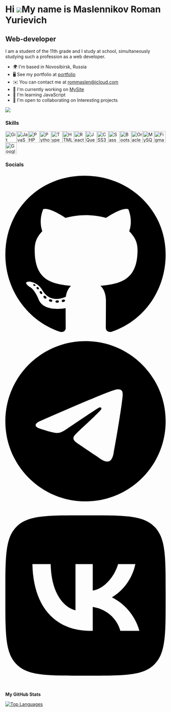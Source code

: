 Hi ![](https://user-images.githubusercontent.com/18350557/176309783-0785949b-9127-417c-8b55-ab5a4333674e.gif)My name is Maslennikov Roman Yurievich
===================================================================================================================================================

Web-developer
-------------

I am a student of the 11th grade and I study at school, simultaneously studying such a profession as a web developer.

* 🌍  I'm based in Novosibirsk, Russia
* 🖥️  See my portfolio at [portfolio](http://github.com/FBI124/portfolio)
* ✉️  You can contact me at [rommaslen@icloud.com](mailto:rommaslen@icloud.com)
* 🚀  I'm currently working on [MySite](http://maslennikovsite.ru)
* 🧠  I'm learning JavaScript
* 🤝  I'm open to collaborating on Interesting projects

<a href="https://www.github.com/FBI124" target="_blank" rel="noreferrer"><img
src="https://img.shields.io/github/followers/FBI124?logo=github&style=for-the-badge&color=0891b2&labelColor=1c1917" /></a>
### Skills

<p align="left">
<a href="https://git-scm.com/" target="_blank" rel="noreferrer"><img src="https://raw.githubusercontent.com/danielcranney/readme-generator/main/public/icons/skills/git-colored.svg" width="36" height="36" alt="Git" /></a><a href="https://developer.mozilla.org/en-US/docs/Web/JavaScript" target="_blank" rel="noreferrer"><img src="https://raw.githubusercontent.com/danielcranney/readme-generator/main/public/icons/skills/javascript-colored.svg" width="36" height="36" alt="JavaScript" /></a><a href="https://www.php.net/" target="_blank" rel="noreferrer"><img src="https://raw.githubusercontent.com/danielcranney/readme-generator/main/public/icons/skills/php-colored.svg" width="36" height="36" alt="PHP" /></a><a href="https://www.python.org/" target="_blank" rel="noreferrer"><img src="https://raw.githubusercontent.com/danielcranney/readme-generator/main/public/icons/skills/python-colored.svg" width="36" height="36" alt="Python" /></a><a href="https://www.typescriptlang.org/" target="_blank" rel="noreferrer"><img src="https://raw.githubusercontent.com/danielcranney/readme-generator/main/public/icons/skills/typescript-colored.svg" width="36" height="36" alt="TypeScript" /></a><a href="https://developer.mozilla.org/en-US/docs/Glossary/HTML5" target="_blank" rel="noreferrer"><img src="https://raw.githubusercontent.com/danielcranney/readme-generator/main/public/icons/skills/html5-colored.svg" width="36" height="36" alt="HTML5" /></a><a href="https://reactjs.org/" target="_blank" rel="noreferrer"><img src="https://raw.githubusercontent.com/danielcranney/readme-generator/main/public/icons/skills/react-colored.svg" width="36" height="36" alt="React" /></a><a href="https://jquery.com/" target="_blank" rel="noreferrer"><img src="https://raw.githubusercontent.com/danielcranney/readme-generator/main/public/icons/skills/jquery-colored.svg" width="36" height="36" alt="JQuery" /></a><a href="https://www.w3.org/TR/CSS/#css" target="_blank" rel="noreferrer"><img src="https://raw.githubusercontent.com/danielcranney/readme-generator/main/public/icons/skills/css3-colored.svg" width="36" height="36" alt="CSS3" /></a><a href="https://sass-lang.com/" target="_blank" rel="noreferrer"><img src="https://raw.githubusercontent.com/danielcranney/readme-generator/main/public/icons/skills/sass-colored.svg" width="36" height="36" alt="Sass" /></a><a href="https://getbootstrap.com/" target="_blank" rel="noreferrer"><img src="https://raw.githubusercontent.com/danielcranney/readme-generator/main/public/icons/skills/bootstrap-colored.svg" width="36" height="36" alt="Bootstrap" /></a><a href="https://www.oracle.com/uk/index.html" target="_blank" rel="noreferrer"><img src="https://raw.githubusercontent.com/danielcranney/readme-generator/main/public/icons/skills/oracle-colored.svg" width="36" height="36" alt="Oracle" /></a><a href="https://www.mysql.com/" target="_blank" rel="noreferrer"><img src="https://raw.githubusercontent.com/danielcranney/readme-generator/main/public/icons/skills/mysql-colored.svg" width="36" height="36" alt="MySQL" /></a><a href="https://www.figma.com/" target="_blank" rel="noreferrer"><img src="https://raw.githubusercontent.com/danielcranney/readme-generator/main/public/icons/skills/figma-colored.svg" width="36" height="36" alt="Figma" /></a><a href="https://cloud.google.com/" target="_blank" rel="noreferrer"><img src="https://raw.githubusercontent.com/danielcranney/readme-generator/main/public/icons/skills/googlecloud-colored.svg" width="36" height="36" alt="Google Cloud" /></a>
</p>

### Socials
<a href="https://github.com/FBI124" class="sidepanel__link"><svg xmlns="http://www.w3.org/2000/svg" viewBox="0 0 496 512"><!--!Font Awesome Free 6.5.1 by @fontawesome - https://fontawesome.com License - https://fontawesome.com/license/free Copyright 2024 Fonticons, Inc.--><path d="M165.9 397.4c0 2-2.3 3.6-5.2 3.6-3.3 .3-5.6-1.3-5.6-3.6 0-2 2.3-3.6 5.2-3.6 3-.3 5.6 1.3 5.6 3.6zm-31.1-4.5c-.7 2 1.3 4.3 4.3 4.9 2.6 1 5.6 0 6.2-2s-1.3-4.3-4.3-5.2c-2.6-.7-5.5 .3-6.2 2.3zm44.2-1.7c-2.9 .7-4.9 2.6-4.6 4.9 .3 2 2.9 3.3 5.9 2.6 2.9-.7 4.9-2.6 4.6-4.6-.3-1.9-3-3.2-5.9-2.9zM244.8 8C106.1 8 0 113.3 0 252c0 110.9 69.8 205.8 169.5 239.2 12.8 2.3 17.3-5.6 17.3-12.1 0-6.2-.3-40.4-.3-61.4 0 0-70 15-84.7-29.8 0 0-11.4-29.1-27.8-36.6 0 0-22.9-15.7 1.6-15.4 0 0 24.9 2 38.6 25.8 21.9 38.6 58.6 27.5 72.9 20.9 2.3-16 8.8-27.1 16-33.7-55.9-6.2-112.3-14.3-112.3-110.5 0-27.5 7.6-41.3 23.6-58.9-2.6-6.5-11.1-33.3 2.6-67.9 20.9-6.5 69 27 69 27 20-5.6 41.5-8.5 62.8-8.5s42.8 2.9 62.8 8.5c0 0 48.1-33.6 69-27 13.7 34.7 5.2 61.4 2.6 67.9 16 17.7 25.8 31.5 25.8 58.9 0 96.5-58.9 104.2-114.8 110.5 9.2 7.9 17 22.9 17 46.4 0 33.7-.3 75.4-.3 83.6 0 6.5 4.6 14.4 17.3 12.1C428.2 457.8 496 362.9 496 252 496 113.3 383.5 8 244.8 8zM97.2 352.9c-1.3 1-1 3.3 .7 5.2 1.6 1.6 3.9 2.3 5.2 1 1.3-1 1-3.3-.7-5.2-1.6-1.6-3.9-2.3-5.2-1zm-10.8-8.1c-.7 1.3 .3 2.9 2.3 3.9 1.6 1 3.6 .7 4.3-.7 .7-1.3-.3-2.9-2.3-3.9-2-.6-3.6-.3-4.3 .7zm32.4 35.6c-1.6 1.3-1 4.3 1.3 6.2 2.3 2.3 5.2 2.6 6.5 1 1.3-1.3 .7-4.3-1.3-6.2-2.2-2.3-5.2-2.6-6.5-1zm-11.4-14.7c-1.6 1-1.6 3.6 0 5.9 1.6 2.3 4.3 3.3 5.6 2.3 1.6-1.3 1.6-3.9 0-6.2-1.4-2.3-4-3.3-5.6-2z"/></svg></a>
<a href="https://t.me/@Bandera_NSK" class="sidepanel__link"><svg xmlns="http://www.w3.org/2000/svg" viewBox="0 0 496 512"><!--!Font Awesome Free 6.5.1 by @fontawesome - https://fontawesome.com License - https://fontawesome.com/license/free Copyright 2024 Fonticons, Inc.--><path d="M248 8C111 8 0 119 0 256S111 504 248 504 496 393 496 256 385 8 248 8zM363 176.7c-3.7 39.2-19.9 134.4-28.1 178.3-3.5 18.6-10.3 24.8-16.9 25.4-14.4 1.3-25.3-9.5-39.3-18.7-21.8-14.3-34.2-23.2-55.3-37.2-24.5-16.1-8.6-25 5.3-39.5 3.7-3.8 67.1-61.5 68.3-66.7 .2-.7 .3-3.1-1.2-4.4s-3.6-.8-5.1-.5q-3.3 .7-104.6 69.1-14.8 10.2-26.9 9.9c-8.9-.2-25.9-5-38.6-9.1-15.5-5-27.9-7.7-26.8-16.3q.8-6.7 18.5-13.7 108.4-47.2 144.6-62.3c68.9-28.6 83.2-33.6 92.5-33.8 2.1 0 6.6 .5 9.6 2.9a10.5 10.5 0 0 1 3.5 6.7A43.8 43.8 0 0 1 363 176.7z"/></svg></a>
<a href="https://vk.com/hasan_xyesosina666" class="sidepanel__link"><svg xmlns="http://www.w3.org/2000/svg" viewBox="0 0 448 512"><!--!Font Awesome Free 6.5.1 by @fontawesome - https://fontawesome.com License - https://fontawesome.com/license/free Copyright 2024 Fonticons, Inc.--><path d="M31.5 63.5C0 95 0 145.7 0 247V265C0 366.3 0 417 31.5 448.5C63 480 113.7 480 215 480H233C334.3 480 385 480 416.5 448.5C448 417 448 366.3 448 265V247C448 145.7 448 95 416.5 63.5C385 32 334.3 32 233 32H215C113.7 32 63 32 31.5 63.5zM75.6 168.3H126.7C128.4 253.8 166.1 290 196 297.4V168.3H244.2V242C273.7 238.8 304.6 205.2 315.1 168.3H363.3C359.3 187.4 351.5 205.6 340.2 221.6C328.9 237.6 314.5 251.1 297.7 261.2C316.4 270.5 332.9 283.6 346.1 299.8C359.4 315.9 369 334.6 374.5 354.7H321.4C316.6 337.3 306.6 321.6 292.9 309.8C279.1 297.9 262.2 290.4 244.2 288.1V354.7H238.4C136.3 354.7 78 284.7 75.6 168.3z"/></svg></a>



<b>My GitHub Stats</b>

<a href="https://github.com/FBI124" align="left"><img src="https://github-readme-stats.vercel.app/api/top-langs/?username=FBI124&langs_count=10&title_color=0891b2&text_color=ffffff&icon_color=0891b2&bg_color=1c1917&hide_border=true&locale=en&custom_title=Top%20%Languages" alt="Top Languages" /></a>
